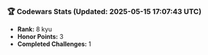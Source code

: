 ### 🏆 Codewars Stats (Updated: 2025-05-15 17:07:43 UTC)

- **Rank:** 8 kyu
- **Honor Points:** 3
- **Completed Challenges:** 1
